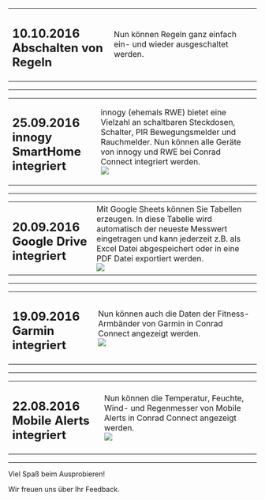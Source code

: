 
<table border=0>
<tr>
<td>
<H2>10.10.2016
<br>Abschalten von Regeln</H2>
</td>
<td>Nun können Regeln ganz einfach ein- und wieder ausgeschaltet werden.
<br>
</td>
</tr>
</table>

------------------------------------------------------

<table border=0>
<tr>
<td>
<H2>25.09.2016
<br>innogy SmartHome integriert</H2>
</td>
<td>innogy (ehemals RWE) bietet eine Vielzahl an schaltbaren Steckdosen, Schalter, PIR Bewegungsmelder und Rauchmelder. Nun können alle Geräte von innogy und RWE bei Conrad Connect integriert werden.
<br>
<img src="https://static.waylay.io/banners/innogy-product.jpg" border="0">
</td>
</tr>
</table>

------------------------------------------------------

<table border=0>
<tr>
<td>
<H2 valign=top>20.09.2016
<br>Google Drive integriert</H2>
</td>
<td>Mit Google Sheets können Sie Tabellen erzeugen. In diese Tabelle wird automatisch der neueste Messwert eingetragen und kann jederzeit z.B. als Excel Datei abgespeichert oder in eine PDF Datei exportiert werden.
<br>
<img src="https://static.waylay.io/banners/google-drive-intro.png" border="0">
</td>
</tr>
</table>

------------------------------------------------------

<table border=0>
<tr>
<td><H2 valign=top>19.09.2016
<br>Garmin integriert</H2>
</td>
<td>Nun können auch die Daten der Fitness- Armbänder von Garmin in Conrad Connect angezeigt werden. 
<br>
<img src="https://static.waylay.io/banners/garmin-intro.png" border="0">
</td>
</tr>
</table>

------------------------------------------------------

<table border=0>
<tr>
<td><H2 valign=top>22.08.2016
<br>Mobile Alerts integriert</H2>
</td>
<td>Nun können die Temperatur, Feuchte, Wind- und Regenmesser von Mobile Alerts in Conrad Connect angezeigt werden. 
<br>
<img src="https://static.waylay.io/providers/mobile-alerts/mobile_alerts.jpg" border="0">
</td>
</tr>
</table>

------------------------------------------------------

Viel Spaß beim Ausprobieren!

Wir freuen uns über Ihr Feedback.
